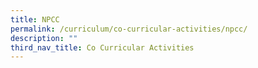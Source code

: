 ```yaml
---
title: NPCC
permalink: /curriculum/co-curricular-activities/npcc/
description: ""
third_nav_title: Co Curricular Activities
---
```

